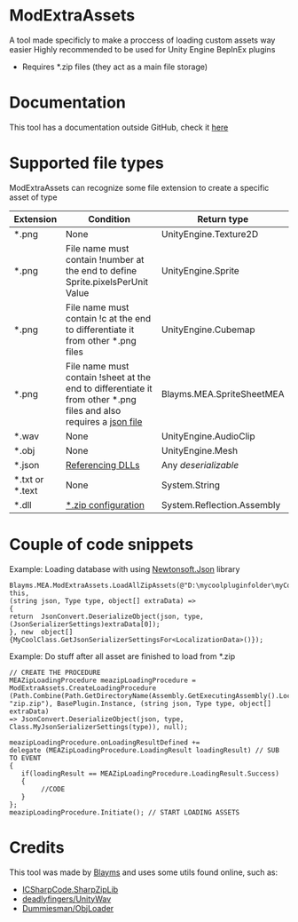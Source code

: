 # ModExtraAssets
A tool made specificly to make a proccess of loading custom assets way easier
Highly recommended to be used for Unity Engine BepInEx plugins

 - Requires *.zip files (they act as a main file storage)

# Documentation

This tool has a documentation outside GitHub, check it [here](https://sites.google.com/view/mea-docs/main)



# Supported file types

ModExtraAssets can recognize some file extension to create a specific asset of type

|        Extension        |Condition                          |Return type                         |
|----------------|-------------------------------|-----------------------------|
|*.png           |None                           |UnityEngine.Texture2D                    |
|*.png           |File name must contain !number at the end to define Sprite.pixelsPerUnit Value                           |UnityEngine.Sprite                    |
|*.png           |File name must contain !c at the end to differentiate it from other *.png files                        |UnityEngine.Cubemap                    |
|*.png           |File name must contain !sheet at the end to differentiate it from other *.png files and also requires a [json file](https://sites.google.com/view/mea-docs/main/useful-information/loading-sprite-sheets)                        |Blayms.MEA.SpriteSheetMEA                    |
|*.wav          |None                            |UnityEngine.AudioClip           |
|*.obj          |None|UnityEngine.Mesh|
|*.json          |[Referencing DLLs](https://sites.google.com/view/mea-docs/main/useful-information/json-tutorial)|Any *deserializable*|
|*.txt or *.text          |None|System.String|
|*.dll          |[*.zip configuration](https://sites.google.com/view/mea-docs/main/useful-information/zip-configuration)                            |System.Reflection.Assembly           |

# Couple of code snippets
Example: Loading database with using [Newtonsoft.Json](https://www.newtonsoft.com/json) library

    Blayms.MEA.ModExtraAssets.LoadAllZipAssets(@"D:\mycoolpluginfolder\myCoolZip.zip", this,
    (string json, Type type, object[] extraData) =>
    {
    return  JsonConvert.DeserializeObject(json, type, (JsonSerializerSettings)extraData[0]);
    }, new  object[]{MyCoolClass.GetJsonSerializerSettingsFor<LocalizationData>()});
Example: Do stuff after all asset are finished to load from *.zip

    // CREATE THE PROCEDURE
    MEAZipLoadingProcedure meazipLoadingProcedure = ModExtraAssets.CreateLoadingProcedure
    (Path.Combine(Path.GetDirectoryName(Assembly.GetExecutingAssembly().Location),
    "zip.zip"), BasePlugin.Instance, (string json, Type type, object[] extraData) 
    => JsonConvert.DeserializeObject(json, type, Class.MyJsonSerializerSettings(type)), null);
    
    meazipLoadingProcedure.onLoadingResultDefined += 
    delegate (MEAZipLoadingProcedure.LoadingResult loadingResult) // SUB TO EVENT
    {
       if(loadingResult == MEAZipLoadingProcedure.LoadingResult.Success)
       {
            //CODE
       }
    };
    meazipLoadingProcedure.Initiate(); // START LOADING ASSETS

# Credits
This tool was made by [Blayms](https://blayms.github.io/about-me/) and uses some utils found online, such as:

-   [ICSharpCode.SharpZipLib](https://github.com/icsharpcode/SharpZipLib)
-   [deadlyfingers/UnityWav](https://github.com/deadlyfingers/UnityWav)
-   [Dummiesman/ObjLoader](https://github.com/PhalanxHead/UnityRuntimeOBJLoaderDocs)
